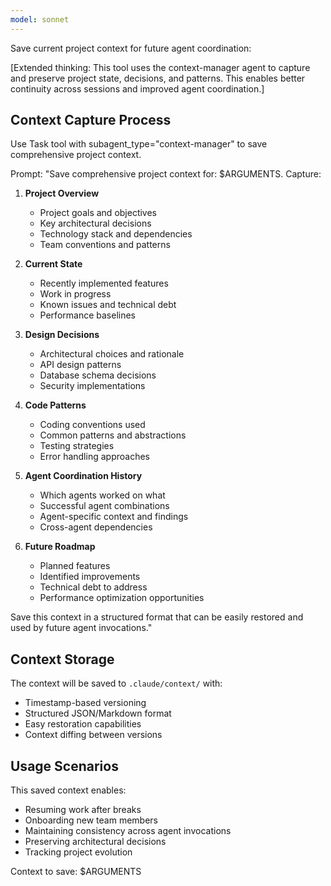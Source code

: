 ```yaml
---
model: sonnet
---
```


Save current project context for future agent coordination:

\[Extended thinking: This tool uses the context-manager agent to capture and preserve project state, decisions, and
patterns. This enables better continuity across sessions and improved agent coordination.\]

## Context Capture Process

Use Task tool with subagent_type="context-manager" to save comprehensive project context.

Prompt: "Save comprehensive project context for: $ARGUMENTS. Capture:

1. **Project Overview**

   - Project goals and objectives
   - Key architectural decisions
   - Technology stack and dependencies
   - Team conventions and patterns

1. **Current State**

   - Recently implemented features
   - Work in progress
   - Known issues and technical debt
   - Performance baselines

1. **Design Decisions**

   - Architectural choices and rationale
   - API design patterns
   - Database schema decisions
   - Security implementations

1. **Code Patterns**

   - Coding conventions used
   - Common patterns and abstractions
   - Testing strategies
   - Error handling approaches

1. **Agent Coordination History**

   - Which agents worked on what
   - Successful agent combinations
   - Agent-specific context and findings
   - Cross-agent dependencies

1. **Future Roadmap**

   - Planned features
   - Identified improvements
   - Technical debt to address
   - Performance optimization opportunities

Save this context in a structured format that can be easily restored and used by future agent invocations."

## Context Storage

The context will be saved to `.claude/context/` with:

- Timestamp-based versioning
- Structured JSON/Markdown format
- Easy restoration capabilities
- Context diffing between versions

## Usage Scenarios

This saved context enables:

- Resuming work after breaks
- Onboarding new team members
- Maintaining consistency across agent invocations
- Preserving architectural decisions
- Tracking project evolution

Context to save: $ARGUMENTS
